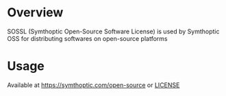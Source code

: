 # Overview
SOSSL (Symthoptic Open-Source Software License) is used by Symthoptic OSS for distributing softwares on open-source platforms

# Usage
Available at https://symthoptic.com/open-source or [LICENSE](https://github.com/symthopticoss/sossl/blob/main/LICENSE)
